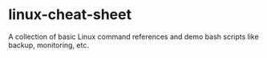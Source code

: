 # linux-cheat-sheet
A collection of basic Linux command references and demo bash scripts like backup, monitoring, etc.
